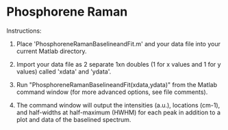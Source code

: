 # Phosphorene Raman

Instructions:

1. Place 'PhosphoreneRamanBaselineandFit.m' and your data file into your current Matlab directory.

2. Import your data file as 2 separate 1xn doubles (1 for x values and 1 for y values) called 'xdata' and 'ydata'.

3. Run "PhosphoreneRamanBaselineandFit(xdata,ydata)" from the Matlab command window (for more advanced options, see file comments).

4. The command window will output the intensities (a.u.), locations (cm-1), and half-widths at half-maximum (HWHM) for each peak in addition to a plot and data of the baselined spectrum.
